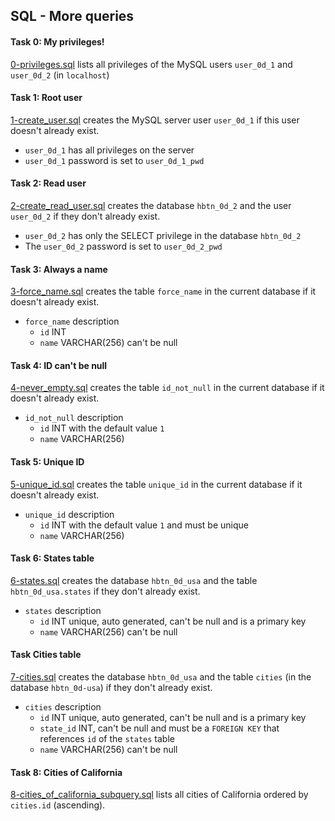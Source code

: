 ## SQL - More queries

#### Task 0: My privileges!
[0-privileges.sql](0-privileges.sql) lists all privileges of the MySQL users `user_0d_1` and `user_0d_2` (in `localhost`)

#### Task 1: Root user
[1-create_user.sql](1-create_user.sql) creates the MySQL server user `user_0d_1` if this user doesn't already exist.
- `user_0d_1` has all privileges on the server
- `user_0d_1` password is set to `user_0d_1_pwd`

#### Task 2: Read user
[2-create_read_user.sql](2-create_read_user.sql) creates the database `hbtn_0d_2` and the user `user_0d_2` if they don't already exist.
- `user_0d_2` has only the SELECT privilege in the database `hbtn_0d_2`
- The `user_0d_2` password is set to `user_0d_2_pwd`

#### Task 3: Always a name
[3-force_name.sql](3-force_name.sql) creates the table `force_name` in the current database if it doesn't already exist.
- `force_name` description
	- `id` INT
	- `name` VARCHAR(256) can't be null

#### Task 4: ID can't be null
[4-never_empty.sql](4-never_empty.sql) creates the table `id_not_null` in the current database if it doesn't already exist.
- `id_not_null` description
	- `id` INT with the default value `1`
	- `name` VARCHAR(256)

#### Task 5: Unique ID
[5-unique_id.sql](5-unique_id.sql) creates the table `unique_id` in the current database if it doesn't already exist.
- `unique_id` description
	- `id` INT with the default value `1` and must be unique
	- `name` VARCHAR(256)

#### Task 6: States table
[6-states.sql](6-states.sql) creates the database `hbtn_0d_usa` and the table `hbtn_0d_usa.states` if they don't already exist.
- `states` description
	- `id` INT unique, auto generated, can't be null and is a primary key
	- `name` VARCHAR(256) can't be null

#### Task Cities table
[7-cities.sql](7-cities.sql) creates the database `hbtn_0d_usa` and the table `cities` (in the database `hbtn_0d-usa`) if they don't already exist.
- `cities` description
	- `id` INT unique, auto generated, can't be null and is a primary key
	- `state_id` INT, can't be null and must be a `FOREIGN KEY` that references `id` of the `states` table
	- `name` VARCHAR(256) can't be null

#### Task 8: Cities of California
[8-cities_of_california_subquery.sql](8-cities_of_california_subquery.sql) lists all cities of California ordered by `cities.id` (ascending).
